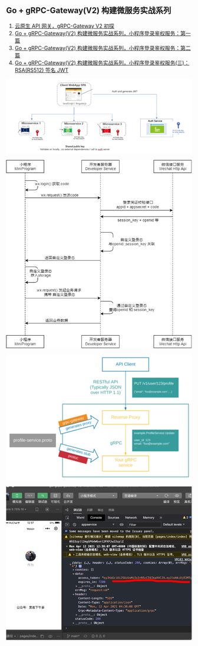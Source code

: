 ## Go + gRPC-Gateway(V2) 构建微服务实战系列

1. [云原生 API 网关，gRPC-Gateway V2 初探](https://mp.weixin.qq.com/s/9qDUDrYBgOWQ3s_jHxK4fQ)
2. [Go + gRPC-Gateway(V2) 构建微服务实战系列，小程序登录鉴权服务：第一篇](https://mp.weixin.qq.com/s/OVyiFknEiN6e6WvZ6Dh9pg)
3. [Go + gRPC-Gateway(V2) 构建微服务实战系列，小程序登录鉴权服务：第二篇](https://mp.weixin.qq.com/s/u5_bE58sMr4BNNMq1-H09Q)
4. [Go + gRPC-Gateway(V2) 构建微服务实战系列，小程序登录鉴权服务(三)：RSA(RS512) 签名 JWT](https://mp.weixin.qq.com/s/Ksb0ql-wx7SqnfQMia9HLg)

![](./banner.png)

![](./api-login.2fcc9f35.jpg)

![](./architecture_introduction_diagram.svg)

![](./mingiprogram-v2.png)
